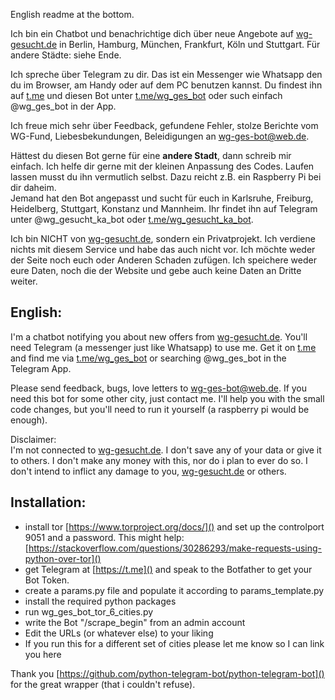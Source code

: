 English readme at the bottom.

Ich bin ein Chatbot und benachrichtige dich über neue Angebote auf [wg-gesucht.de]() in Berlin, Hamburg, München,
Frankfurt, Köln und Stuttgart. Für andere Städte: siehe Ende. 

Ich spreche über Telegram zu dir. Das ist ein Messenger  wie Whatsapp den du im Browser, am Handy oder auf dem PC
benutzen kannst. Du findest ihn auf [t.me]() und diesen Bot unter [t.me/wg_ges_bot]() oder such einfach @wg_ges_bot in
der App.

Ich freue mich sehr über Feedback, gefundene Fehler, stolze Berichte vom WG-Fund, Liebesbekundungen, Beleidigungen an 
[wg-ges-bot@web.de]().

Hättest du diesen Bot gerne für eine **andere Stadt**, dann schreib mir einfach. Ich helfe dir gerne mit der kleinen 
Anpassung des Codes. Laufen lassen musst du ihn vermutlich selbst. Dazu reicht z.B. ein Raspberry Pi bei dir 
daheim.  
Jemand hat den Bot angepasst und sucht für euch in Karlsruhe, Freiburg, Heidelberg, Stuttgart, Konstanz und 
Mannheim. Ihr findet ihn auf Telegram unter @wg_gesucht_ka_bot oder [t.me/wg_gesucht_ka_bot]().

Ich bin NICHT von [wg-gesucht.de](), sondern ein Privatprojekt. Ich verdiene nichts mit diesem Service und habe das auch
nicht vor. Ich möchte weder der Seite noch euch oder Anderen Schaden zufügen. Ich speichere weder eure Daten, noch die
der Website und gebe auch keine Daten an Dritte weiter.

English:
- 
I'm a chatbot notifying you about new offers from [wg-gesucht.de](). You'll need Telegram (a messenger just like 
Whatsapp) to use me. Get it on [t.me]() and find me via [t.me/wg_ges_bot]() or searching @wg_ges_bot in the Telegram App.

Please send feedback, bugs, love letters to [wg-ges-bot@web.de](). If you need this bot for some other city, just contact
me. I'll help you with the small code changes, but you'll need to run it yourself (a raspberry pi would be enough).

Disclaimer:  
I'm not connected to [wg-gesucht.de](). I don't save any of your data or give it to others. I don't make any money with 
this, nor do i plan to ever do so. I don't intend to inflict any damage to you, [wg-gesucht.de]() or others.

Installation:
-
- install tor [https://www.torproject.org/docs/]() and set up the controlport 9051 and a password. This might help: 
[https://stackoverflow.com/questions/30286293/make-requests-using-python-over-tor]()
- get Telegram at [https://t.me]() and speak to the Botfather to get your Bot Token.
- create a params.py file and populate it according to params_template.py
- install the required python packages
- run wg_ges_bot_tor_6_cities.py
- write the Bot "/scrape_begin" from an admin account
- Edit the URLs (or whatever else) to your liking
- If you run this for a different set of cities please let me know so I can link you here

Thank you [https://github.com/python-telegram-bot/python-telegram-bot]() for the great wrapper (that i couldn't refuse).